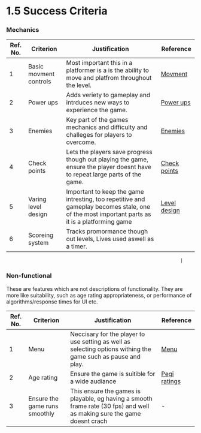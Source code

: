 # 1.5 Success Criteria

### Mechanics

| Ref. No. | Criterion              | Justification                                                                                                                                 | Reference                                                               |
| -------- | ---------------------- | --------------------------------------------------------------------------------------------------------------------------------------------- | ----------------------------------------------------------------------- |
| 1        | Basic movment controls | Most important this in a platformer is a is the ability to move and platfrom throughout the level.                                            | [Movment](1.4a-features-of-the-proposed-solution.md#movement)           |
| 2        | Power ups              | Adds veriety to gameplay and intrduces new ways to experience the game.                                                                       | [Power ups](1.4a-features-of-the-proposed-solution.md#power-ups)        |
| 3        | Enemies                | Key part of the games mechanics and difficulty and challeges for players to overcome.                                                         | [Enemies](1.4a-features-of-the-proposed-solution.md#enemy-design)       |
| 4        | Check points           | Lets the players save progress though out playing the game, ensure the player doesnt have to repeat large parts of the game.                  | [Check points](1.4a-features-of-the-proposed-solution.md#save-states)   |
| 5        | Varing level design    | Important to keep the game intresting, too repetitive and gameplay becomes stale, one of the most important parts as it is a platforming game | [Level design ](1.4a-features-of-the-proposed-solution.md#level-design) |
| 6        | Scoreing system        | Tracks promormance though out levels, Lives used aswell as a timer.                                                                           |                                                                         |

```
                                                                 |
```

### Non-functional

These are features which are not descriptions of functionality. They are more like suitability, such as age rating appropriateness, or performance of algorithms/response times for UI etc.

| Ref. No. | Criterion                      | Justification                                                                                                            | Reference                                              |
| -------- | ------------------------------ | ------------------------------------------------------------------------------------------------------------------------ | ------------------------------------------------------ |
| 1        | Menu                           | Neccisary for the player to use setting as well as selecting  options withing the game such as pause and play.           | [Menu](1.4a-features-of-the-proposed-solution.md#menu) |
| 2        | Age rating                     | Ensure the game is suitible for a wide audiance                                                                          | [Pegi ratings](1.2-stakeholders.md#pegi-ratings)       |
| 3        | Ensure the game runs smoothly  | This ensure the games is playable, eg having a smooth frame rate (30 fps) and well as making sure the game doesnt crach  | -                                                      |
